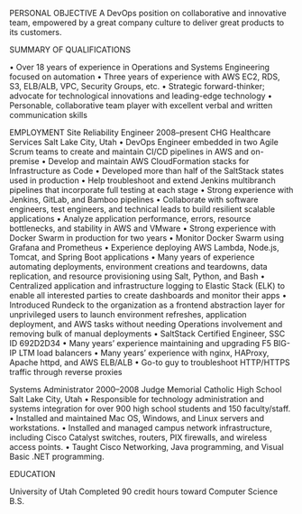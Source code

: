 PERSONAL OBJECTIVE
A DevOps position on collaborative and innovative team, empowered by a great company culture to deliver great products to its customers.

SUMMARY OF QUALIFICATIONS

•    Over 18 years of experience in Operations and Systems Engineering focused on automation
•    Three years of experience with AWS EC2, RDS, S3, ELB/ALB, VPC, Security Groups, etc.
•    Strategic forward-thinker; advocate for technological innovations and leading-edge technology
•    Personable, collaborative team player with excellent verbal and written communication skills

EMPLOYMENT
Site Reliability Engineer                                                                          2008–present
CHG Healthcare Services                                                                 Salt Lake City, Utah
•    DevOps Engineer embedded in two Agile Scrum teams to create and maintain CI/CD pipelines in AWS and on-premise
•    Develop and maintain AWS CloudFormation stacks for Infrastructure as Code
•    Developed more than half of the SaltStack states used in production
•    Help troubleshoot and extend Jenkins multibranch pipelines that incorporate full testing at each stage
•    Strong experience with Jenkins, GitLab, and Bamboo pipelines
•    Collaborate with software engineers, test engineers, and technical leads to build resilient scalable applications
•    Analyze application performance, errors, resource bottlenecks, and stability in AWS and VMware
•    Strong experience with Docker Swarm in production for two years
•    Monitor Docker Swarm using Grafana and Prometheus
•    Experience deploying AWS Lambda, Node.js, Tomcat, and Spring Boot applications
•    Many years of experience automating deployments, environment creations and teardowns, data replication, and resource provisioning using Salt, Python, and Bash
•    Centralized application and infrastructure logging to Elastic Stack (ELK) to enable all interested parties to create dashboards and monitor their apps
•    Introduced Rundeck to the organization as a frontend abstraction layer for unprivileged users to launch environment refreshes, application deployment, and AWS tasks without needing Operations involvement and removing bulk of manual deployments
•    SaltStack Certified Engineer, SSC ID 692D2D34
•    Many years’ experience maintaining and upgrading F5 BIG-IP LTM load balancers
•    Many years’ experience with nginx, HAProxy, Apache httpd, and AWS ELB/ALB
•    Go-to guy to troubleshoot HTTP/HTTPS traffic through reverse proxies

Systems Administrator                                      2000–2008
Judge Memorial Catholic High School                     Salt Lake City, Utah
•    Responsible for technology administration and systems integration for over 900 high school students and 150 faculty/staff.
•    Installed and maintained Mac OS, Windows, and Linux servers and workstations.
•    Installed and managed campus network infrastructure, including Cisco Catalyst switches, routers, PIX firewalls, and wireless access points.
•    Taught Cisco Networking, Java programming, and Visual Basic .NET programming.


EDUCATION

University of Utah
Completed 90 credit hours toward Computer Science B.S.
